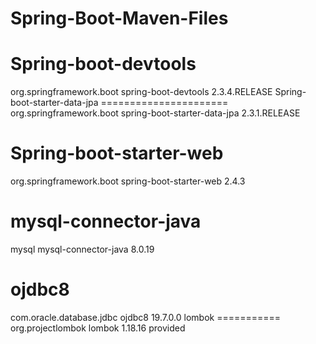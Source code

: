 # Spring-Boot-Maven-Files

Spring-boot-devtools
=====================

<dependency>
    <groupId>org.springframework.boot</groupId>
    <artifactId>spring-boot-devtools</artifactId>
    <version>2.3.4.RELEASE</version>
</dependency>
Spring-boot-starter-data-jpa
======================
<dependency>
    <groupId>org.springframework.boot</groupId>
    <artifactId>spring-boot-starter-data-jpa</artifactId>
    <version>2.3.1.RELEASE</version>
</dependency>

Spring-boot-starter-web
=========================
<dependency>
    <groupId>org.springframework.boot</groupId>
    <artifactId>spring-boot-starter-web</artifactId>
    <version>2.4.3</version>
</dependency>

mysql-connector-java
======================
<dependency>
    <groupId>mysql</groupId>
    <artifactId>mysql-connector-java</artifactId>
    <version>8.0.19</version>
</dependency>

ojdbc8
==========
<dependency>
    <groupId>com.oracle.database.jdbc</groupId>
    <artifactId>ojdbc8</artifactId>
    <version>19.7.0.0</version>
</dependency>
lombok
===========
<dependency>
    <groupId>org.projectlombok</groupId>
    <artifactId>lombok</artifactId>
    <version>1.18.16</version>
    <scope>provided</scope>
</dependency>


